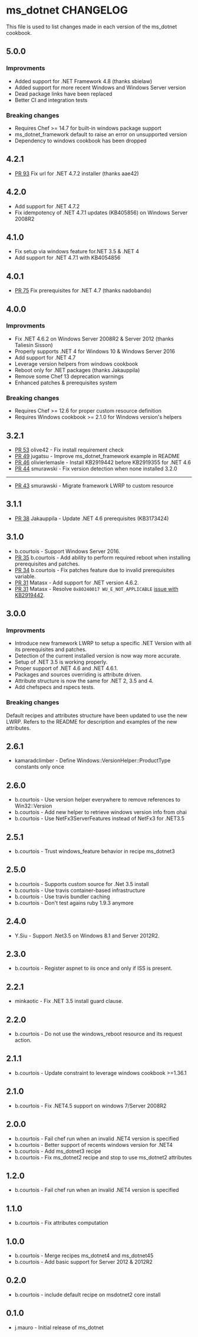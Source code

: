 ms_dotnet CHANGELOG
===================

This file is used to list changes made in each version of the ms_dotnet cookbook.

5.0.0
-----

### Improvments
- Added support for .NET Framework 4.8 (thanks sbielaw)
- Added support for more recent Windows and Windows Server version
- Dead package links have been replaced
- Better CI and integration tests

### Breaking changes
- Requires Chef >= 14.7 for built-in windows package support
- ms\_dotnet\_framework default to raise an error on unsupported version
- Dependency to windows cookbook has been dropped

4.2.1
-----
- [PR 93][pr-93] Fix url for .NET 4.7.2 installer (thanks aae42)

4.2.0
-----
- Add support for .NET 4.7.2
- Fix idempotency of .NET 4.7.1 updates (KB405856) on Windows Server 2008R2

4.1.0
-----
- Fix setup via windows feature for.NET 3.5 & .NET 4
- Add support for .NET 4.7.1 with KB4054856

4.0.1
-----
- [PR 75][pr-75] Fix prerequisites for .NET 4.7 (thanks nadobando)

4.0.0
-----

### Improvments
- Fix .NET 4.6.2 on Windows Server 2008R2 & Server 2012 (thanks Taliesin Sisson)
- Properly supports .NET 4 for Windows 10 & Windows Server 2016
- Add support for .NET 4.7
- Leverage version helpers from windows cookbook
- Reboot only for .NET packages (thanks Jakauppila)
- Remove some Chef 13 deprecation warnings
- Enhanced patches & prerequisites system

### Breaking changes
- Requires Chef >= 12.6 for proper custom resource definition
- Requires Windows cookbook >= 2.1.0 for Windows version's helpers

3.2.1
-----
- [PR 53][pr-53] olive42 - Fix install requirement check
- [PR 49][pr-49] jugatsu - Improve ms_dotnet_framework example in README
- [PR 46][pr-46] olivierlemasle - Install KB2919442 before KB2919355 for .NET 4.6
- [PR 44][pr-44] smurawski - Fix version detection when none installed
3.2.0
-----
- [PR 43][pr-43] smurawski - Migrate framework LWRP to custom resource

3.1.1
-----
- [PR 38][pr-38] Jakauppila - Update .NET 4.6 prerequisites (KB3173424)

3.1.0
-----
- b.courtois - Support Windows Server 2016.
- [PR 35][pr-35] b.courtois - Add ability to perform required reboot when installing prerequisites and patches.
- [PR 34][pr-34] b.courtois - Fix patches feature due to invalid prerequisites variable.
- [PR 31][pr-31] Matasx - Add support for .NET version 4.6.2.
- [PR 31][pr-31] Matasx - Resolve `0x80240017 WU_E_NOT_APPLICABLE` [issue with KB2919442][issue-29].

3.0.0
-----

### Improvments

* Introduce new framework LWRP to setup a specific .NET Version with all its prerequisites and patches.
* Detection of the current installed version is now way more accurate.
* Setup of .NET 3.5 is working properly.
* Proper support of .NET 4.6 and .NET 4.6.1.
* Packages and sources overriding is attribute driven.
* Attribute structure is now the same for .NET 2, 3.5 and 4.
* Add chefspecs and rspecs tests.

### Breaking changes

Default recipes and attributes structure have been updated to use the new LWRP.
Refers to the README for description and examples of the new attributes.

2.6.1
-----
- kamaradclimber - Define Windows::VersionHelper::ProductType constants only once

2.6.0
-----
- b.courtois - Use version helper everywhere to remove references to Win32::Version
- b.courtois - Add new helper to retrieve windows version info from ohai
- b.courtois - Use NetFx3ServerFeatures instead of NetFx3 for .NET3.5

2.5.1
-----
- b.courtois - Trust windows_feature behavior in recipe ms_dotnet3

2.5.0
-----
- b.courtois - Supports custom source for .Net 3.5 install
- b.courtois - Use travis container-based infrastructure
- b.courtois - Use travis bundler caching
- b.courtois - Don't test agains ruby 1.9.3 anymore

2.4.0
-----
- Y.Siu - Support .Net3.5 on Windows 8.1 and Server 2012R2.

2.3.0
-----
- b.courtois - Register aspnet to iis once and only if ISS is present.

2.2.1
-----
- minkaotic  - Fix .NET 3.5 install guard clause.

2.2.0
-----
- b.courtois - Do not use the windows_reboot resource and its request action.

2.1.1
-----
- b.courtois - Update constraint to leverage windows cookbook >=1.36.1

2.1.0
-----
- b.courtois - Fix .NET4.5 support on windows 7/Server 2008R2

2.0.0
-----
- b.courtois - Fail chef run when an invalid .NET4 version is specified
- b.courtois - Better support of recents windows version for .NET4
- b.courtois - Add ms_dotnet3 recipe
- b.courtois - Fix ms_dotnet2 recipe and stop to use ms_dotnet2 attributes

1.2.0
-----
- b.courtois - Fail chef run when an invalid .NET4 version is specified

1.1.0
-----
- b.courtois - Fix attributes computation

1.0.0
-----
- b.courtois - Merge recipes ms_dotnet4 and ms_dotnet45
- b.courtois - Add basic support for Server 2012 & 2012R2

0.2.0
-----
- b.courtois - include default recipe on msdotnet2 core install

0.1.0
-----
- j.mauro - Initial release of ms_dotnet

[issue-29]: https://github.com/criteo-cookbooks/ms_dotnet/issues/29
[pr-31]:    https://github.com/criteo-cookbooks/ms_dotnet/pull/31
[pr-34]:    https://github.com/criteo-cookbooks/ms_dotnet/pull/34
[pr-35]:    https://github.com/criteo-cookbooks/ms_dotnet/pull/35
[pr-38]:    https://github.com/criteo-cookbooks/ms_dotnet/pull/38
[pr-43]:    https://github.com/criteo-cookbooks/ms_dotnet/pull/43
[pr-44]:    https://github.com/criteo-cookbooks/ms_dotnet/pull/44
[pr-46]:    https://github.com/criteo-cookbooks/ms_dotnet/pull/46
[pr-49]:    https://github.com/criteo-cookbooks/ms_dotnet/pull/49
[pr-53]:    https://github.com/criteo-cookbooks/ms_dotnet/pull/53
[pr-75]:    https://github.com/criteo-cookbooks/ms_dotnet/pull/75
[pr-93]:    https://github.com/criteo-cookbooks/ms_dotnet/pull/93
